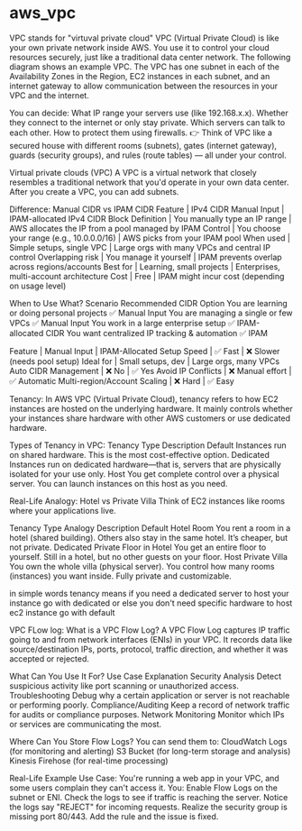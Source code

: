 # aws_vpc
VPC stands for "virtuval private cloud"
VPC (Virtual Private Cloud) is like your own private network inside AWS. You use it to control your cloud resources securely, just like a traditional data center network.
The following diagram shows an example VPC. The VPC has one subnet in each of the Availability Zones in the Region, EC2 instances in each subnet, and an internet gateway to allow communication between the resources in your VPC and the internet.

You can decide:
What IP range your servers use (like 192.168.x.x).
Whether they connect to the internet or only stay private.
Which servers can talk to each other.
How to protect them using firewalls.
👉 Think of VPC like a secured house with different rooms (subnets), gates (internet gateway), guards (security groups), and rules (route tables) — all under your control.

Virtual private clouds (VPC)
A VPC is a virtual network that closely resembles a traditional network that you'd operate in your own data center. After you create a VPC, you can add subnets.

Difference: Manual CIDR vs IPAM CIDR
Feature    | IPv4 CIDR Manual Input        | IPAM-allocated IPv4 CIDR Block
Definition | You manually type an IP range | AWS allocates the IP from a pool managed by IPAM
Control    | You choose your range (e.g., 10.0.0.0/16) | AWS picks from your IPAM pool
When used  | Simple setups, single VPC     | Large orgs with many VPCs and central IP control
Overlapping risk | You manage it yourself  | IPAM prevents overlap across regions/accounts
Best for   | Learning, small projects      | Enterprises, multi-account architecture
Cost       | Free                          | IPAM might incur cost (depending on usage level)

When to Use What?
Scenario	Recommended CIDR Option
You are learning or doing personal projects	✅ Manual Input
You are managing a single or few VPCs	✅ Manual Input
You work in a large enterprise setup	✅ IPAM-allocated CIDR
You want centralized IP tracking & automation	✅ IPAM

Feature     | Manual Input               | IPAM-Allocated
Setup Speed | ✅ Fast                   | ❌ Slower (needs pool setup)
Ideal for   | Small setups, dev          | Large orgs, many VPCs
Auto CIDR Management | ❌ No            | ✅ Yes
Avoid IP Conflicts   | ❌ Manual effort | ✅ Automatic
Multi-region/Account Scaling | ❌ Hard  | ✅ Easy

Tenancy:
In AWS VPC (Virtual Private Cloud), tenancy refers to how EC2 instances are hosted on the underlying hardware. 
It mainly controls whether your instances share hardware with other AWS customers or use dedicated hardware.

Types of Tenancy in VPC:
Tenancy Type	Description
Default	Instances run on shared hardware. This is the most cost-effective option.
Dedicated	Instances run on dedicated hardware—that is, servers that are physically isolated for your use only.
Host	You get complete control over a physical server. You can launch instances on this host as you need.

 Real-Life Analogy: Hotel vs Private Villa
Think of EC2 instances like rooms where your applications live.

Tenancy Type	Analogy	Description
Default	Hotel Room	You rent a room in a hotel (shared building). Others also stay in the same hotel. It’s cheaper, but not private.
Dedicated	Private Floor in Hotel	You get an entire floor to yourself. Still in a hotel, but no other guests on your floor.
Host	Private Villa	You own the whole villa (physical server). You control how many rooms (instances) you want inside. Fully private and customizable.

in simple words tenancy means if you need a dedicated server to host your instance go with dedicated or else you don't need specific hardware to host ec2 instance go with default

VPC FLow log:
 What is a VPC Flow Log?
A VPC Flow Log captures IP traffic going to and from network interfaces (ENIs) in your VPC. It records data like source/destination IPs, ports, protocol, traffic direction, and whether it was accepted or rejected.

What Can You Use It For?
Use Case	Explanation
Security Analysis	Detect suspicious activity like port scanning or unauthorized access.
Troubleshooting	Debug why a certain application or server is not reachable or performing poorly.
Compliance/Auditing	Keep a record of network traffic for audits or compliance purposes.
Network Monitoring	Monitor which IPs or services are communicating the most.

Where Can You Store Flow Logs?
You can send them to:
CloudWatch Logs (for monitoring and alerting)
S3 Bucket (for long-term storage and analysis)
Kinesis Firehose (for real-time processing)

Real-Life Example Use Case:
You're running a web app in your VPC, and some users complain they can't access it. You:
Enable Flow Logs on the subnet or ENI.
Check the logs to see if traffic is reaching the server.
Notice the logs say "REJECT" for incoming requests.
Realize the security group is missing port 80/443.
Add the rule and the issue is fixed.





